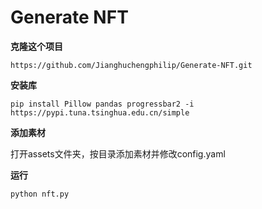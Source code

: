 # Generate NFT
**克隆这个项目**

```https://github.com/Jianghuchengphilip/Generate-NFT.git```

**安装库**

```pip install Pillow pandas progressbar2 -i https://pypi.tuna.tsinghua.edu.cn/simple```

**添加素材**

打开assets文件夹，按目录添加素材并修改config.yaml

**运行**

```python nft.py```




